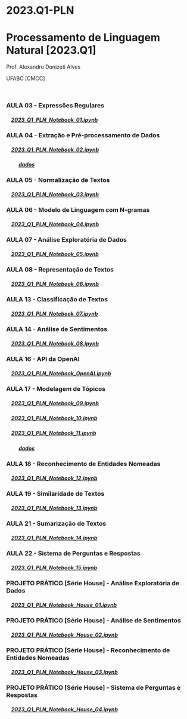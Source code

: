 # 2023.Q1-PLN
# Processamento de Linguagem Natural [2023.Q1]

Prof. Alexandre Donizeti Alves

UFABC [CMCC]

<br>

### **AULA 03 - Expressões Regulares**

##### &nbsp;&nbsp;&nbsp; [2023_Q1_PLN_Notebook_01.ipynb](https://github.com/adalves-ufabc/2023.Q1-PLN/blob/main/Aula%2003/2023_Q1_PLN_Notebook_01.ipynb)

### **AULA 04 - Extração e Pré-processamento de Dados**

##### &nbsp;&nbsp;&nbsp; [2023_Q1_PLN_Notebook_02.ipynb](https://github.com/adalves-ufabc/2023.Q1-PLN/blob/main/Aula%2004/2023_Q1_PLN_Notebook_02.ipynb)

##### &nbsp;&nbsp;&nbsp;&nbsp;&nbsp;&nbsp;&nbsp;&nbsp;&nbsp; [dados](https://github.com/adalves-ufabc/2023.Q1-PLN/tree/main/Aula%2004/dados) 

### **AULA 05 - Normalização de Textos**

##### &nbsp;&nbsp;&nbsp; [2023_Q1_PLN_Notebook_03.ipynb](https://github.com/adalves-ufabc/2023.Q1-PLN/blob/main/Aula%2005/2023_Q1_PLN_Notebook_03.ipynb)

### **AULA 06 - Modelo de Linguagem com N-gramas**

##### &nbsp;&nbsp;&nbsp; [2023_Q1_PLN_Notebook_04.ipynb](https://github.com/adalves-ufabc/2023.Q1-PLN/blob/main/Aula%2006/2023_Q1_PLN_Notebook_04.ipynb)

### **AULA 07 - Análise Exploratória de Dados**

##### &nbsp;&nbsp;&nbsp; [2023_Q1_PLN_Notebook_05.ipynb](https://github.com/adalves-ufabc/2023.Q1-PLN/blob/main/Aula%2007/2023_Q1_PLN_Notebook_05.ipynb)

### **AULA 08 - Representação de Textos**

##### &nbsp;&nbsp;&nbsp; [2023_Q1_PLN_Notebook_06.ipynb](https://github.com/adalves-ufabc/2023.Q1-PLN/blob/main/Aula%2008/2023_Q1_PLN_Notebook_06.ipynb)

### **AULA 13 - Classificação de Textos**

##### &nbsp;&nbsp;&nbsp; [2023_Q1_PLN_Notebook_07.ipynb](https://github.com/adalves-ufabc/2023.Q1-PLN/blob/main/Aula%2013/2023_Q1_PLN_Notebook_07.ipynb)

### **AULA 14 - Análise de Sentimentos**

##### &nbsp;&nbsp;&nbsp; [2023_Q1_PLN_Notebook_08.ipynb](https://github.com/adalves-ufabc/2023.Q1-PLN/blob/main/Aula%2014/2023_Q1_PLN_Notebook_08.ipynb)

### **AULA 16 - API da OpenAI**

##### &nbsp;&nbsp;&nbsp; [2023_Q1_PLN_Notebook_OpenAI.ipynb](https://github.com/adalves-ufabc/2023.Q1-PLN/blob/main/Aula%2016/2023_Q1_PLN_Notebook_OpenAI.ipynb)

### **AULA 17 - Modelagem de Tópicos**

##### &nbsp;&nbsp;&nbsp; [2023_Q1_PLN_Notebook_09.ipynb](https://github.com/adalves-ufabc/2023.Q1-PLN/blob/main/Aula%2017/2023_Q1_PLN_Notebook_09.ipynb)

##### &nbsp;&nbsp;&nbsp; [2023_Q1_PLN_Notebook_10.ipynb](https://github.com/adalves-ufabc/2023.Q1-PLN/blob/main/Aula%2017/2023_Q1_PLN_Notebook_10.ipynb)

##### &nbsp;&nbsp;&nbsp; [2023_Q1_PLN_Notebook_11.ipynb](https://github.com/adalves-ufabc/2023.Q1-PLN/blob/main/Aula%2017/2023_Q1_PLN_Notebook_11.ipynb)

##### &nbsp;&nbsp;&nbsp;&nbsp;&nbsp;&nbsp;&nbsp;&nbsp;&nbsp; [dados](https://github.com/adalves-ufabc/2023.Q1-PLN/tree/main/Aula%2017/dados) 

### **AULA 18 - Reconhecimento de Entidades Nomeadas**

##### &nbsp;&nbsp;&nbsp; [2023_Q1_PLN_Notebook_12.ipynb](https://github.com/adalves-ufabc/2023.Q1-PLN/blob/main/Aula%2018/2023_Q1_PLN_Notebook_12.ipynb)

### **AULA 19 - Similaridade de Textos**

##### &nbsp;&nbsp;&nbsp; [2023_Q1_PLN_Notebook_13.ipynb](https://github.com/adalves-ufabc/2023.Q1-PLN/blob/main/Aula%2019/2023_Q1_PLN_Notebook_13.ipynb)

### **AULA 21 - Sumarização de Textos**

##### &nbsp;&nbsp;&nbsp; [2023_Q1_PLN_Notebook_14.ipynb](https://github.com/adalves-ufabc/2023.Q1-PLN/blob/main/Aula%2021/2023_Q1_PLN_Notebook_14.ipynb)

### **AULA 22 - Sistema de Perguntas e Respostas**

##### &nbsp;&nbsp;&nbsp; [2023_Q1_PLN_Notebook_15.ipynb](https://github.com/adalves-ufabc/2023.Q1-PLN/blob/main/Aula%2022/2023_Q1_PLN_Notebook_15.ipynb)

### **PROJETO PRÁTICO [Série House] - Análise Exploratória de Dados**

##### &nbsp;&nbsp;&nbsp; [2023_Q1_PLN_Notebook_House_01.ipynb](https://github.com/adalves-ufabc/2023.Q1-PLN/blob/main/Aula%2020/2023_Q1_PLN_Notebook_House_01.ipynb)

### **PROJETO PRÁTICO [Série House] - Análise de Sentimentos**

##### &nbsp;&nbsp;&nbsp; [2023_Q1_PLN_Notebook_House_02.ipynb](https://github.com/adalves-ufabc/2023.Q1-PLN/blob/main/Aula%2023/2023_Q1_PLN_Notebook_House_02.ipynb)

### **PROJETO PRÁTICO [Série House] - Reconhecimento de Entidades Nomeadas**

##### &nbsp;&nbsp;&nbsp; [2023_Q1_PLN_Notebook_House_03.ipynb](https://github.com/adalves-ufabc/2023.Q1-PLN/blob/main/Aula%2024/2023_Q1_PLN_Notebook_House_03.ipynb)

### **PROJETO PRÁTICO [Série House] - Sistema de Perguntas e Respostas**

##### &nbsp;&nbsp;&nbsp; [2023_Q1_PLN_Notebook_House_04.ipynb](https://github.com/adalves-ufabc/2023.Q1-PLN/blob/main/Aula%2024/2023_Q1_PLN_Notebook_House_04.ipynb)


